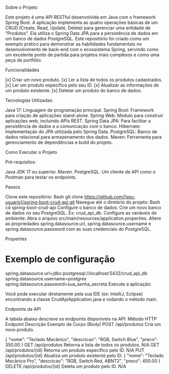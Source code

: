 Sobre o Projeto

Este projeto é uma API RESTful desenvolvida em Java com o framework Spring Boot. A aplicação implementa as quatro operações básicas de um CRUD (Create, Read, Update, Delete) para gerenciar uma entidade de "Produtos". Ela utiliza o Spring Data JPA para a persistência de dados em um banco de dados PostgreSQL.
Este repositório foi criado como um exemplo prático para demonstrar as habilidades fundamentais no desenvolvimento de back-end com o ecossistema Spring, servindo como um excelente ponto de partida para projetos mais complexos e como uma peça de portfólio.

Funcionalidades

[x] Criar um novo produto.
[x] Ler a lista de todos os produtos cadastrados.
[x] Ler um produto específico pelo seu ID.
[x] Atualizar as informações de um produto existente.
[x] Deletar um produto do banco de dados.

Tecnologias Utilizadas:

Java 17: Linguagem de programação principal.
Spring Boot: Framework para criação de aplicações stand-alone.
Spring Web: Módulo para construir aplicações web, incluindo APIs REST.
Spring Data JPA: Para facilitar a persistência de dados e a comunicação com o banco.
Hibernate: Implementação do JPA utilizada pelo Spring Data.
PostgreSQL: Banco de dados relacional para armazenamento dos dados.
Maven: Ferramenta para gerenciamento de dependências e build do projeto.

Como Executar o Projeto

Pré-requisitos:

Java JDK 17 ou superior.
Maven.
PostgreSQL.
Um cliente de API como o Postman para testar os endpoints.

Passos

Clone este repositório:
Bash
git clone https://github.com/[seu-usuario]/spring-boot-crud-api.git
Navegue até o diretório do projeto:
Bash
cd spring-boot-crud-api
Configure o banco de dados:
Crie um novo banco de dados no seu PostgreSQL. Ex: crud_api_db.
Configure as variáveis de ambiente:
Abra o arquivo src/main/resources/application.properties.
Altere as propriedades spring.datasource.url, spring.datasource.username e spring.datasource.password com as suas credenciais do PostgreSQL.

Properties

# Exemplo de configuração
spring.datasource.url=jdbc:postgresql://localhost:5432/crud_api_db
spring.datasource.username=postgres
spring.datasource.password=sua_senha_secreta
Execute a aplicação:

Você pode executar diretamente pela sua IDE (ex: IntelliJ, Eclipse) encontrando a classe CrudApiApplication.java e rodando o método main.

Endpoints da API

A tabela abaixo descreve os endpoints disponíveis na API:
Método HTTP
Endpoint
Descrição
Exemplo de Corpo (Body)
POST
/api/produtos
Cria um novo produto.

{ "nome": "Teclado Mecânico", "descricao": "RGB, Switch Blue", "preco": 350.00 }
GET
/api/produtos
Retorna a lista de todos os produtos.
N/A
GET
/api/produtos/{id}
Retorna um produto específico pelo ID.
N/A
PUT
/api/produtos/{id}
Atualiza um produto existente pelo ID.
{ "nome": "Teclado Mecânico Pro", "descricao": "RGB, Switch Red, ABNT2", "preco": 450.00 }
DELETE
/api/produtos/{id}
Deleta um produto pelo ID.
N/A
